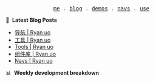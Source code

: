 <p align="center">
  <samp>
    <a href="https://ryanuo.cc">me</a> .
    <a href="https://ryanuo.cc/posts">blog</a> .
<!--     <a href="https://www.ryanuo.cc/projects">projects</a> . -->
    <a href="https://www.ryanuo.cc/demos">demos</a> .
    <a href="https://www.ryanuo.cc/navs">navs</a> .
    <a href="https://github.com/ryanuo/ryanuo/blob/master/use.md">use</a>
  </samp>
</p>

📕 &nbsp;**Latest Blog Posts**
<!-- BLOG-POST-LIST:START -->
- [导航 | Ryan uo](https://ryanuo.cc/zh/navs)
- [工具 | Ryan uo](https://ryanuo.cc/zh/navs/tools)
- [Tools | Ryan uo](https://ryanuo.cc/navs/tools)
- [组件库 | Ryan uo](https://ryanuo.cc/zh/navs/libraries)
- [Navs | Ryan uo](https://ryanuo.cc/navs)
<!-- BLOG-POST-LIST:END -->

📊 &nbsp;**Weekly development breakdown**
<!--START_SECTION:waka-->
<!--END_SECTION:waka-->

<!-- <p align="right"><img src="https://views.whatilearened.today/views/github/Rr210/Rr210.svg?cache=remove"/></p>
 -->
